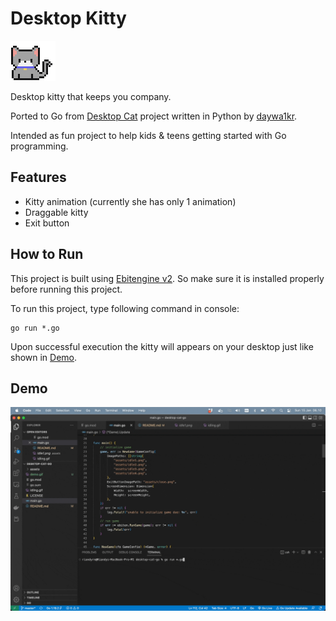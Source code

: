 # Desktop Kitty

![Kitty](idling.gif)

Desktop kitty that keeps you company.

Ported to Go from [Desktop Cat](https://github.com/daywa1kr/Desktop-Cat) project written in Python by [daywa1kr](https://github.com/daywa1kr).

Intended as fun project to help kids & teens getting started with Go programming.

## Features

- Kitty animation (currently she has only 1 animation)
- Draggable kitty
- Exit button

## How to Run

This project is built using [Ebitengine v2](https://ebitengine.org/). So make sure it is installed properly before running this project.

To run this project, type following command in console:

```
go run *.go
```

Upon successful execution the kitty will appears on your desktop just like shown in [Demo](#demo).

## Demo

![Demo](demo.gif)